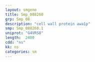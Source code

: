 ```yaml
---
layout: smgene
title: Smp_088260
grp: Smp_08
description: "cell wall protein awa1p"
smp: Smp_088260.1
uniprot: "G4VRS8"
length:  2400
cdd: "ns"
kk: ns
categories: sm
---
```

